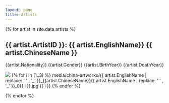 ```yaml
---
layout: page
title: Artists
---
```


{% for artist in site.data.artists %}
<h2>{{ artist.ArtistID }}: {{ artist.EnglishName}} {{ artist.ChineseName }}</h2>
<p> {{artist.Nationality}}  {{artist.Gender}} {{artist.BirthYear}} {{artist.DeathYear}}</p>
<img src= "media/china-artworks/ {{ artist.EnglishName | replace: ' ' , '_' }}_{{artist.ChineseName}}/{{ artist.EnglishName | replace: ' ' , '_' }}">
</a>
{% for i in (1..3) %} 
media/china-artworks/{{ artist.EnglishName | replace: ' ' , '_' }}_{{artist.ChineseName}}{{ artist.EnglishName | replace: ' ' ,  '_' }}_0{{ i }}.jpg
  {{ i }}
{% endfor %}

{% endfor %}







